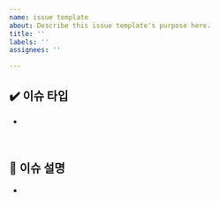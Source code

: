 ```yaml
---
name: issue template
about: Describe this issue template's purpose here.
title: ''
labels: ''
assignees: ''

---
```


## ✔️ 이슈 타입
<!-- 기능 추가 or 버그 등등 -->
- 
<br/>

## 📌 이슈 설명
<!-- 어떤 이슈인지 설명 -->
-  
<br/>
